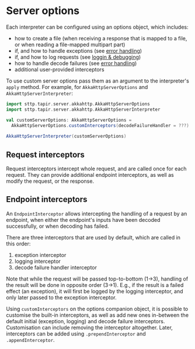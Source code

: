 # Server options

Each interpreter can be configured using an options object, which includes:

* how to create a file (when receiving a response that is mapped to a file, or when reading a file-mapped multipart 
  part)
* if, and how to handle exceptions (see [error handling](errors.md))
* if, and how to log requests (see [loggin & debugging](debugging.md))  
* how to handle decode failures (see [error handling](errors.md))
* additional user-provided interceptors

To use custom server options pass them as an argument to the interpreter's `apply` method.
For example, for `AkkaHttpServerOptions` and `AkkaHttpServerInterpreter`:

```scala
import sttp.tapir.server.akkahttp.AkkaHttpServerOptions
import sttp.tapir.server.akkahttp.AkkaHttpServerInterpreter

val customServerOptions: AkkaHttpServerOptions = 
  AkkaHttpServerOptions.customInterceptors(decodeFailureHandler = ???)
  
AkkaHttpServerInterpreter(customServerOptions)
```

## Request interceptors

Request interceptors intercept whole request, and are called once for each request. They can provide additional
endpoint interceptors, as well as modify the request, or the response.

## Endpoint interceptors

An `EndpointInterceptor` allows intercepting the handling of a request by an endpoint, when either the endpoint's inputs 
have been decoded successfully, or when decoding has failed.

There are three interceptors that are used by default, which are called in this order:

1. exception interceptor 
2. logging interceptor
3. decode failure handler interceptor

Note that while the request will be passed top-to-bottom (1->3), handling of the result will be done in opposite order 
(3->1). E.g., if the result is a failed effect (an exception), it will first be logged by the logging interceptor, and 
only later passed to the exception interceptor.

Using `customInterceptors` on the options companion object, it is possible to customise the built-in interceptors, as 
well as add new ones in-between the default initial (exception, logging) and decode failure interceptors. Customisation 
can include removing the interceptor altogether. Later, interceptors can be added using `.prependInterceptor` and 
`.appendInterceptor`.
